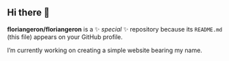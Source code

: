 ## Hi there 👋

**floriangeron/floriangeron** is a ✨ _special_ ✨ repository because its `README.md` (this file) appears on your GitHub profile.

I’m currently working on creating a simple website bearing my name.
